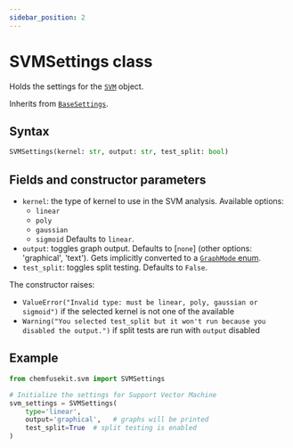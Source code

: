 ```yaml
---
sidebar_position: 2
---
```


# SVMSettings class

Holds the settings for the [`SVM`](./svm.md) object.

Inherits from [`BaseSettings`](../base/basesettings.md).

## Syntax

```python
SVMSettings(kernel: str, output: str, test_split: bool)
```

## Fields and constructor parameters

- `kernel`: the type of kernel to use in the SVM analysis. Available options:
  - `linear`
  - `poly`
  - `gaussian`
  - `sigmoid`
  Defaults to `linear`.
- `output`: toggles graph output. Defaults to [`none`] (other options: 'graphical', 'text'). Gets implicitly converted to a [`GraphMode` enum](../utils/graphmode.md).
- `test_split`: toggles split testing. Defaults to `False`.

The constructor raises:
- `ValueError("Invalid type: must be linear, poly, gaussian or sigmoid")` if the selected kernel is not one of the available
- `Warning("You selected test_split but it won't run because you disabled the output.")` if split tests are run with `output` disabled

## Example

```python
from chemfusekit.svm import SVMSettings

# Initialize the settings for Support Vector Machine
svm_settings = SVMSettings(
    type='linear',
    output='graphical',   # graphs will be printed
    test_split=True  # split testing is enabled
)
```